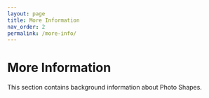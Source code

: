 ```yaml
---
layout: page
title: More Information
nav_order: 2
permalink: /more-info/
---
```


# More Information

This section contains background information about Photo Shapes.
